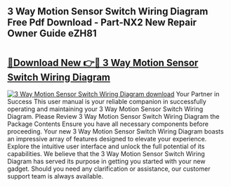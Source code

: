 ## 3 Way Motion Sensor Switch Wiring Diagram Free Pdf Download - Part-NX2 New Repair Owner Guide eZH81

# <h2><a href="http://dfqqy3.blite.top/?on=3+Way+Motion+Sensor+Switch+Wiring+Diagram">🔗Download New 👉🔴 3 Way Motion Sensor Switch Wiring Diagram</a></h2>

[![3 Way Motion Sensor Switch Wiring Diagram download](https://i.imgur.com/lujVjoI.png)](http://dfqqy3.blite.top/?on=3+Way+Motion+Sensor+Switch+Wiring+Diagram)
Your Partner in Success This user manual is your reliable companion in successfully operating and maintaining your 3 Way Motion Sensor Switch Wiring Diagram. Please Review 3 Way Motion Sensor Switch Wiring Diagram the Package Contents Ensure you have all necessary components before proceeding. Your new 3 Way Motion Sensor Switch Wiring Diagram boasts an impressive array of features designed to elevate your experience. Explore the intuitive user interface and unlock the full potential of its capabilities. We believe that the 3 Way Motion Sensor Switch Wiring Diagram has served its purpose in getting you started with your new gadget. Should you need any clarification or assistance, our customer support team is always available.
